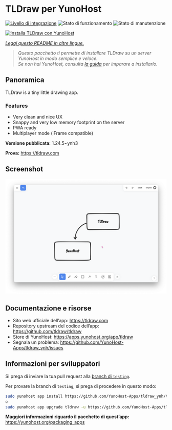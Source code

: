 <!--
N.B.: Questo README è stato automaticamente generato da <https://github.com/YunoHost/apps/tree/master/tools/readme_generator>
NON DEVE essere modificato manualmente.
-->

# TLDraw per YunoHost

[![Livello di integrazione](https://dash.yunohost.org/integration/tldraw.svg)](https://dash.yunohost.org/appci/app/tldraw) ![Stato di funzionamento](https://ci-apps.yunohost.org/ci/badges/tldraw.status.svg) ![Stato di manutenzione](https://ci-apps.yunohost.org/ci/badges/tldraw.maintain.svg)

[![Installa TLDraw con YunoHost](https://install-app.yunohost.org/install-with-yunohost.svg)](https://install-app.yunohost.org/?app=tldraw)

*[Leggi questo README in altre lingue.](./ALL_README.md)*

> *Questo pacchetto ti permette di installare TLDraw su un server YunoHost in modo semplice e veloce.*  
> *Se non hai YunoHost, consulta [la guida](https://yunohost.org/install) per imparare a installarlo.*

## Panoramica

TLDraw is a tiny little drawing app.

### Features

- Very clean and nice UX
- Snappy and very low memory footprint on the server
- PWA ready
- Multiplayer mode (iFrame compatible)


**Versione pubblicata:** 1.24.5~ynh3

**Prova:** <https://tldraw.com>

## Screenshot

![Screenshot di TLDraw](./doc/screenshots/TLDraw_screenshot.png)

## Documentazione e risorse

- Sito web ufficiale dell’app: <https://tldraw.com>
- Repository upstream del codice dell’app: <https://github.com/tldraw/tldraw>
- Store di YunoHost: <https://apps.yunohost.org/app/tldraw>
- Segnala un problema: <https://github.com/YunoHost-Apps/tldraw_ynh/issues>

## Informazioni per sviluppatori

Si prega di inviare la tua pull request alla [branch di `testing`](https://github.com/YunoHost-Apps/tldraw_ynh/tree/testing).

Per provare la branch di `testing`, si prega di procedere in questo modo:

```bash
sudo yunohost app install https://github.com/YunoHost-Apps/tldraw_ynh/tree/testing --debug
o
sudo yunohost app upgrade tldraw -u https://github.com/YunoHost-Apps/tldraw_ynh/tree/testing --debug
```

**Maggiori informazioni riguardo il pacchetto di quest’app:** <https://yunohost.org/packaging_apps>
